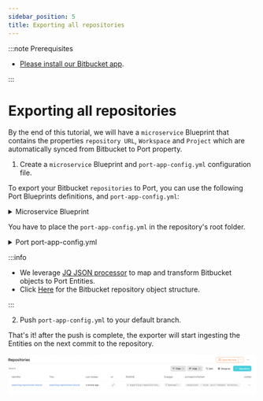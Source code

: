 ```yaml
---
sidebar_position: 5
title: Exporting all repositories
---
```


:::note Prerequisites

- [Please install our Bitbucket app](./installation).

:::

# Exporting all repositories

By the end of this tutorial, we will have a `microservice` Blueprint that contains the properties `repository URL`, `Workspace` and `Project` which are automatically synced from Bitbucket to Port property.

1. Create a `microservice` Blueprint and `port-app-config.yml` configuration file.

To export your Bitbucket `repositories` to Port, you can use the following Port Blueprints definitions, and `port-app-config.yml`:

<details>
<summary> Microservice Blueprint </summary>

```json showLineNumbers
{
  "identifier": "microservice",
  "title": "Microservice",
  "icon": "Service",
  "schema": {
    "properties": {
      "url": {
        "title": "URL",
        "format": "url",
        "type": "string"
      },
      "workspace": {
        "type": "string",
        "title": "Project"
      },
      "project": {
        "type": "string",
        "title": "Workspace"
      }
    },
    "required": []
  },
  "mirrorProperties": {},
  "calculationProperties": {},
  "relations": {}
}
```

</details>

You have to place the `port-app-config.yml` in the repository's root folder.

<details>

<summary> Port port-app-config.yml </summary>

```yaml showLineNumbers
resources:
  - kind: repository
    selector:
      query: "true" # a JQ expression that it's output (boolean) determinating wheter to report the current resource or not
    port:
      entity:
        mappings:
          identifier: ".name" # The Entity identifier will be the repository name + the pull request ID. After the Entity is created, the exporter will send `PATCH` requests to update this pull request within Port.
          title: ".name"
          blueprint: '"microservice"'
          properties:
            url: ".links.html.href" # fetch the repository URL from the Bitbucket metadata and inject it as a URL property.
            project: ".project" # fetch the project from the Bitbucket metadata and inject it as a property.
            workapce: ".workspace" # fetch the workspace from the Bitbucket metadata and inject it as a property.
```

</details>

:::info

- We leverage [JQ JSON processor](https://stedolan.github.io/jq/manual/) to map and transform Bitbucket objects to Port Entities.
- Click [Here](https://support.atlassian.com/bitbucket-cloud/docs/event-payloads/#Repository) for the Bitbucket repository object structure.

:::

2. Push `port-app-config.yml` to your default branch.

That's it! after the push is complete, the exporter will start ingesting the Entities on the next commit to the repository.

![Developer Portal Microservice](../../../static/img/integrations/bitbucket-app/BitbucketMicroservices.png)
